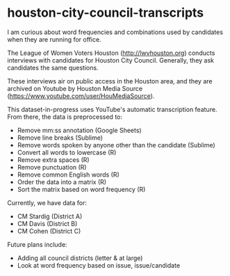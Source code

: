 # houston-city-council-transcripts
I am curious about word frequencies and combinations used by candidates when they are running for office.

The League of Women Voters Houston (http://lwvhouston.org) conducts interviews with candidates for Houston City Council. Generally, they ask candidates the same questions.

These interviews air on public access in the Houston area, and they are archived on Youtube by Houston Media Source (https://www.youtube.com/user/HouMediaSource).

This dataset-in-progress uses YouTube's automatic transcription feature. From there, the data is preprocessed to:

- Remove mm:ss annotation (Google Sheets)
- Remove line breaks (Sublime)
- Remove words spoken by anyone other than the candidate (Sublime)
- Convert all words to lowercase (R)
- Remove extra spaces (R)
- Remove punctuation (R)
- Remove common English words (R)
- Order the data into a matrix (R)
- Sort the matrix based on word frequency (R)

Currently, we have data for:

- CM Stardig (District A)
- CM Davis (District B)
- CM Cohen (District C)

Future plans include:

- Adding all council districts (letter & at large)
- Look at word frequency based on issue, issue/candidate